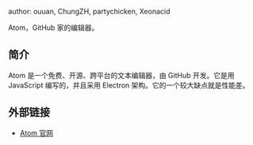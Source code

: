 author: ouuan, ChungZH, partychicken, Xeonacid

Atom，GitHub 家的编辑器。

## 简介

Atom 是一个免费、开源、跨平台的文本编辑器，由 GitHub 开发。它是用 JavaScript 编写的，并且采用 Electron 架构。它的一个较大缺点就是性能差。

## 外部链接

- [Atom 官网](https://atom.io)
